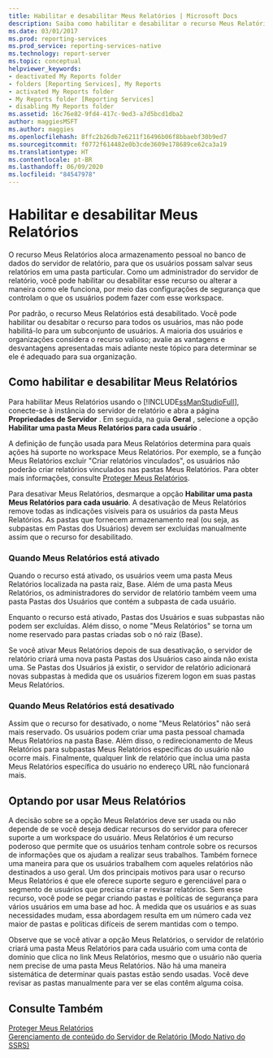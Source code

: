 ```yaml
---
title: Habilitar e desabilitar Meus Relatórios | Microsoft Docs
description: Saiba como habilitar e desabilitar o recurso Meus Relatórios no Reporting Services. O recurso Meus Relatórios fornece armazenamento no banco de dados do servidor de relatório para usuários.
ms.date: 03/01/2017
ms.prod: reporting-services
ms.prod_service: reporting-services-native
ms.technology: report-server
ms.topic: conceptual
helpviewer_keywords:
- deactivated My Reports folder
- folders [Reporting Services], My Reports
- activated My Reports folder
- My Reports folder [Reporting Services]
- disabling My Reports folder
ms.assetid: 16c76e82-9fd4-417c-9ed3-a7d5bcd1dba2
author: maggiesMSFT
ms.author: maggies
ms.openlocfilehash: 8ffc2b26db7e6211f16496b06f8bbaebf30b9ed7
ms.sourcegitcommit: f0772f614482e0b3cde3609e178689ce62ca3a19
ms.translationtype: HT
ms.contentlocale: pt-BR
ms.lasthandoff: 06/09/2020
ms.locfileid: "84547978"
---
```

# <a name="enable-and-disable-my-reports"></a>Habilitar e desabilitar Meus Relatórios
  O recurso Meus Relatórios aloca armazenamento pessoal no banco de dados do servidor de relatório, para que os usuários possam salvar seus relatórios em uma pasta particular. Como um administrador do servidor de relatório, você pode habilitar ou desabilitar esse recurso ou alterar a maneira como ele funciona, por meio das configurações de segurança que controlam o que os usuários podem fazer com esse workspace.  
  
 Por padrão, o recurso Meus Relatórios está desabilitado. Você pode habilitar ou desabitar o recurso para todos os usuários, mas não pode habilitá-lo para um subconjunto de usuários. A maioria dos usuários e organizações considera o recurso valioso; avalie as vantagens e desvantagens apresentadas mais adiante neste tópico para determinar se ele é adequado para sua organização.  
  
## <a name="how-to-enable-and-disable-my-reports"></a>Como habilitar e desabilitar Meus Relatórios  
 Para habilitar Meus Relatórios usando o [!INCLUDE[ssManStudioFull](../../includes/ssmanstudiofull-md.md)], conecte-se à instância do servidor de relatório e abra a página **Propriedades de Servidor** . Em seguida, na guia **Geral** , selecione a opção **Habilitar uma pasta Meus Relatórios para cada usuário** .  
  
 A definição de função usada para Meus Relatórios determina para quais ações há suporte no workspace Meus Relatórios. Por exemplo, se a função Meus Relatórios excluir "Criar relatórios vinculados", os usuários não poderão criar relatórios vinculados nas pastas Meus Relatórios. Para obter mais informações, consulte [Proteger Meus Relatórios](../../reporting-services/security/secure-my-reports.md).  
  
 Para desativar Meus Relatórios, desmarque a opção **Habilitar uma pasta Meus Relatórios para cada usuário**. A desativação de Meus Relatórios remove todas as indicações visíveis para os usuários da pasta Meus Relatórios. As pastas que fornecem armazenamento real (ou seja, as subpastas em Pastas dos Usuários) devem ser excluídas manualmente assim que o recurso for desabilitado.  
  
### <a name="when-my-reports-is-activated"></a>Quando Meus Relatórios está ativado  
 Quando o recurso está ativado, os usuários veem uma pasta Meus Relatórios localizada na pasta raiz, Base. Além de uma pasta Meus Relatórios, os administradores do servidor de relatório também veem uma pasta Pastas dos Usuários que contém a subpasta de cada usuário.  
  
 Enquanto o recurso está ativado, Pastas dos Usuários e suas subpastas não podem ser excluídas. Além disso, o nome "Meus Relatórios" se torna um nome reservado para pastas criadas sob o nó raiz (Base).  
  
 Se você ativar Meus Relatórios depois de sua desativação, o servidor de relatório criará uma nova pasta Pastas dos Usuários caso ainda não exista uma. Se Pastas dos Usuários já existir, o servidor de relatório adicionará novas subpastas à medida que os usuários fizerem logon em suas pastas Meus Relatórios.  
  
### <a name="when-my-reports-is-deactivated"></a>Quando Meus Relatórios está desativado  
 Assim que o recurso for desativado, o nome "Meus Relatórios" não será mais reservado. Os usuários podem criar uma pasta pessoal chamada Meus Relatórios na pasta Base. Além disso, o redirecionamento de Meus Relatórios para subpastas Meus Relatórios específicas do usuário não ocorre mais. Finalmente, qualquer link de relatório que inclua uma pasta Meus Relatórios específica do usuário no endereço URL não funcionará mais.  
  
## <a name="choosing-to-use-my-reports"></a>Optando por usar Meus Relatórios  
 A decisão sobre se a opção Meus Relatórios deve ser usada ou não depende de se você deseja dedicar recursos do servidor para oferecer suporte a um workspace do usuário. Meus Relatórios é um recurso poderoso que permite que os usuários tenham controle sobre os recursos de informações que os ajudam a realizar seus trabalhos. Também fornece uma maneira para que os usuários trabalhem com aqueles relatórios não destinados a uso geral. Um dos principais motivos para usar o recurso Meus Relatórios é que ele oferece suporte seguro e gerenciável para o segmento de usuários que precisa criar e revisar relatórios. Sem esse recurso, você pode se pegar criando pastas e políticas de segurança para vários usuários em uma base ad hoc. À medida que os usuários e as suas necessidades mudam, essa abordagem resulta em um número cada vez maior de pastas e políticas difíceis de serem mantidas com o tempo.  
  
 Observe que se você ativar a opção Meus Relatórios, o servidor de relatório criará uma pasta Meus Relatórios para cada usuário com uma conta de domínio que clica no link Meus Relatórios, mesmo que o usuário não queria nem precise de uma pasta Meus Relatórios. Não há uma maneira sistemática de determinar quais pastas estão sendo usadas. Você deve revisar as pastas manualmente para ver se elas contêm alguma coisa.  
  
## <a name="see-also"></a>Consulte Também  
 [Proteger Meus Relatórios](../../reporting-services/security/secure-my-reports.md)   
 [Gerenciamento de conteúdo do Servidor de Relatório &#40;Modo Nativo do SSRS&#41;](../../reporting-services/report-server/report-server-content-management-ssrs-native-mode.md)  
  
  
